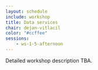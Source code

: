 ```yaml
---
layout: schedule
include: workshop
title: Data services
chair: dejan-vitlacil
color: "#ccffee"
sessions:
    - ws-1-5-afternoon
---
```


Detailed workshop description TBA.
